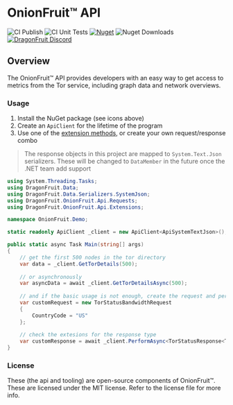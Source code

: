 # OnionFruit™ API
![CI Publish](https://github.com/dragonfruitnetwork/onionfruit-api/workflows/Publish/badge.svg)
![CI Unit Tests](https://github.com/dragonfruitnetwork/onionfruit-api/workflows/Unit%20Tests/badge.svg)
[![Nuget](https://img.shields.io/nuget/v/DragonFruit.OnionFruit.Api)](https://nuget.org/packages/DragonFruit.OnionFruit.Api)
![Nuget Downloads](https://img.shields.io/nuget/dt/DragonFruit.OnionFruit.Api)
[![DragonFruit Discord](https://img.shields.io/discord/482528405292843018?label=Discord&style=popout)](https://discord.gg/VA26u5Z)

## Overview
The OnionFruit™ API provides developers with an easy way to get access to metrics from the Tor service, including graph data and network overviews.

### Usage

1. Install the NuGet package (see icons above)
2. Create an `ApiClient` for the lifetime of the program
3. Use one of the [extension methods](/src/Extensions), or create your own request/response combo
> The response objects in this project are mapped to `System.Text.Json` serializers. These will be changed to `DataMember` in the future once the .NET team add support

```cs
using System.Threading.Tasks;
using DragonFruit.Data;
using DragonFruit.Data.Serializers.SystemJson;
using DragonFruit.OnionFruit.Api.Requests;
using DragonFruit.OnionFruit.Api.Extensions;

namespace OnionFruit.Demo;

static readonly ApiClient _client = new ApiClient<ApiSystemTextJson>();

public static async Task Main(string[] args)
{
    // get the first 500 nodes in the tor directory
    var data = _client.GetTorDetails(500);
    
    // or asynchronously
    var asyncData = await _client.GetTorDetailsAsync(500);
    
    // and if the basic usage is not enough, create the request and perform it manually:
    var customRequest = new TorStatusBandwidthRequest
    {
        CountryCode = "US"
    };
    
    // check the extesions for the response type
    var customResponse = await _client.PerformAsync<TorStatusResponse<TorNodeBandwidthHistory>>(customRequest);
}
```

### License
These (the api and tooling) are open-source components of OnionFruit™. These are licensed under the MIT license.
Refer to the license file for more info.